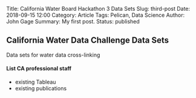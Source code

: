 Title: California Water Board Hackathon 3 Data Sets
Slug: third-post
Date: 2018-09-15 12:00
Category: Article
Tags: Pelican, Data Science
Author: John Gage
Summary: My first post.
Status: published



## California Water Data Challenge Data Sets ##

Data sets for water data cross-linking

#### List CA professional staff
- existing Tableau
- existing publications
